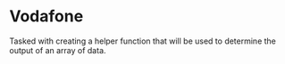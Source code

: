 # Vodafone
Tasked with creating a helper function that will be used to determine the output of an array of data.
